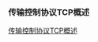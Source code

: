 ### 传输控制协议TCP概述
[传输控制协议TCP概述](https://github.com/ningbaoqi/ComputerNetWork/blob/master/README-tcp-profile-technology.md)

